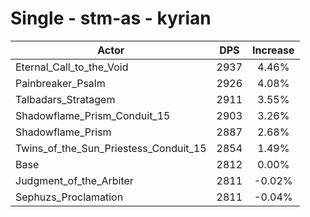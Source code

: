 # Single - stm-as - kyrian
| Actor | DPS | Increase |
|---|:---:|:---:|
|Eternal_Call_to_the_Void|2937|4.46%|
|Painbreaker_Psalm|2926|4.08%|
|Talbadars_Stratagem|2911|3.55%|
|Shadowflame_Prism_Conduit_15|2903|3.26%|
|Shadowflame_Prism|2887|2.68%|
|Twins_of_the_Sun_Priestess_Conduit_15|2854|1.49%|
|Base|2812|0.00%|
|Judgment_of_the_Arbiter|2811|-0.02%|
|Sephuzs_Proclamation|2811|-0.04%|
